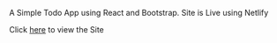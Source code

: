 A Simple Todo App using React and Bootstrap. Site is Live using Netlify

Click [here](https://react-todo-list-test-project.netlify.app/) to view the Site
